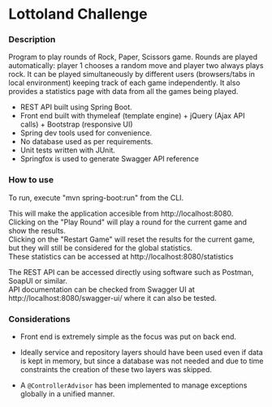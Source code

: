 # Lottoland Challenge

### Description

Program to play rounds of Rock, Paper, Scissors game. Rounds are played automatically: player 1 chooses a random move and player two always plays rock. It can be played simultaneously by different users (browsers/tabs in local environment) keeping track of each game independently. It also provides a statistics page with data from all the games being played. 

* REST API built using Spring Boot.
* Front end built with thymeleaf (template engine) + jQuery (Ajax API calls) + Bootstrap (responsive UI)
* Spring dev tools used for convenience.
* No database used as per requirements.
* Unit tests written with JUnit.
* Springfox is used to generate Swagger API reference


### How to use

To run, execute "mvn spring-boot:run" from the CLI.

This will make the application accesible from http://localhost:8080.\
Clicking on the "Play Round" will play a round for the current game and show the results.\
Clicking on the "Restart Game" will reset the results for the current game, but they will still be considered for the global statistics.\
These statistics can be accessed at http://localhost:8080/statistics

The REST API can be accessed directly using software such as Postman, SoapUI or similar.\
API documentation can be checked from Swagger UI at http://localhost:8080/swagger-ui/ where it can also be tested.


### Considerations

* Front end is extremely simple as the focus was put on back end.

* Ideally service and repository layers should have been used even if data is kept in memory, but since a database was not needed and due to time constraints the creation of these two layers was skipped.

* A `@ControllerAdvisor` has been implemented to manage exceptions globally in a unified manner.




